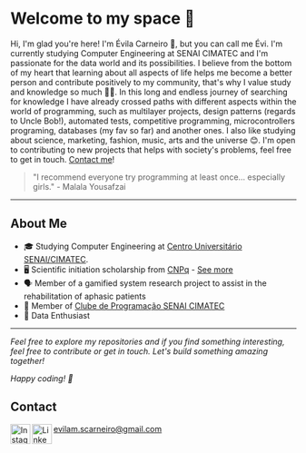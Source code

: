 # Welcome to my space 🌼
Hi, I'm glad you're here! I'm Évila Carneiro 🦋, but you can call me Évi. I'm currently studying Computer Engineering at SENAI CIMATEC and I'm passionate for the data world and its possibilities. I believe from the bottom of my heart that learning about all aspects of life helps me become a better person and contribute positively to my community, that's why I value study and knowledge so much 💖📖. In this long and endless journey of searching for knowledge I have already crossed paths with different aspects within the world of programming, such as multilayer projects, design patterns (regards to Uncle Bob!), automated tests, competitive programming, microcontrollers programing, databases (my fav so far) and another ones. I also like studying about science, marketing, fashion, music, arts and the universe 😊. I'm open to contributing to new projects that helps with society's problems, feel free to get in touch. [Contact me](evilam.scarneiro@gmail.com)!

> "I recommend everyone try programming at least once... especially girls." - Malala Yousafzai

---

## About Me

- 🎓 Studying Computer Engineering at [Centro Universitário SENAI/CIMATEC](https://www.senaicimatec.com.br/).
- 🖥️ Scientific initiation scholarship from [CNPq](https://www.gov.br/cnpq/pt-br) - [See more](http://lattes.cnpq.br/3949084844402238)
- 🗣️ Member of a gamified system research project to assist in the rehabilitation of aphasic patients
- 🦆 Member of [Clube de Programação SENAI CIMATEC](https://www.instagram.com/clubedeprogramacaocimatec/)
- 🐍 Data Enthusiast

<!--
## Featured projects

## Contributions to other projects
-->
---
*Feel free to explore my repositories and if you find something interesting, feel free to contribute or get in touch. Let's build something amazing together!*

*Happy coding! 🚀*

## Contact

evilam.scarneiro@gmail.com
<a href="https://www.instagram.com/evimariia/"><img align="left" alt="Instagram" width="35px" src="https://user-images.githubusercontent.com/80331468/270190543-eafb32ab-7a4e-43fd-910a-188769676a65.png" /></a>
<a href="www.linkedin.com/in/evimariia"><img align="left" alt="LinkedIn" width="35px" src="https://user-images.githubusercontent.com/80331468/270190539-60d7da88-5151-4841-a44b-6fad612242d8.png" /></a>

<!--   
</h1>
<div>
  <a href="https://github.com/evimariia">
  <img height="180em" src="https://github-readme-stats.vercel.app/api?username=evimariia&show_icons=true&theme=dark&include_all_commits=true&count_private=true"/>
  <img height="180em" src="https://github-readme-stats.vercel.app/api/top-langs/?username=evimariia&layout=compact&langs_count=7&theme=dark"/>
</div>
-->
